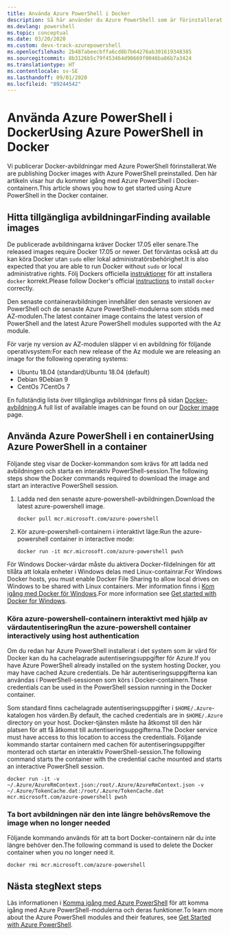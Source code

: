 ```yaml
---
title: Använda Azure PowerShell i Docker
description: Så här använder du Azure PowerShell som är förinstallerat i en Docker-avbildning.
ms.devlang: powershell
ms.topic: conceptual
ms.date: 03/20/2020
ms.custom: devx-track-azurepowershell
ms.openlocfilehash: 2b487abeecbffa6cd8b7b64276ab301619348385
ms.sourcegitcommit: 8b3126b5c79f453464d90669f0046ba86b7a3424
ms.translationtype: HT
ms.contentlocale: sv-SE
ms.lasthandoff: 09/01/2020
ms.locfileid: "89244542"
---
```

# <a name="using-azure-powershell-in-docker"></a><span data-ttu-id="74b39-103">Använda Azure PowerShell i Docker</span><span class="sxs-lookup"><span data-stu-id="74b39-103">Using Azure PowerShell in Docker</span></span>

<span data-ttu-id="74b39-104">Vi publicerar Docker-avbildningar med Azure PowerShell förinstallerat.</span><span class="sxs-lookup"><span data-stu-id="74b39-104">We are publishing Docker images with Azure PowerShell preinstalled.</span></span> <span data-ttu-id="74b39-105">Den här artikeln visar hur du kommer igång med Azure PowerShell i Docker-containern.</span><span class="sxs-lookup"><span data-stu-id="74b39-105">This article shows you how to get started using Azure PowerShell in the Docker container.</span></span>

## <a name="finding-available-images"></a><span data-ttu-id="74b39-106">Hitta tillgängliga avbildningar</span><span class="sxs-lookup"><span data-stu-id="74b39-106">Finding available images</span></span>

<span data-ttu-id="74b39-107">De publicerade avbildningarna kräver Docker 17.05 eller senare.</span><span class="sxs-lookup"><span data-stu-id="74b39-107">The released images require Docker 17.05 or newer.</span></span> <span data-ttu-id="74b39-108">Det förväntas också att du kan köra Docker utan `sudo` eller lokal administratörsbehörighet.</span><span class="sxs-lookup"><span data-stu-id="74b39-108">It is also expected that you are able to run Docker without `sudo` or local administrative rights.</span></span> <span data-ttu-id="74b39-109">Följ Dockers officiella [instruktioner][install] för att installera `docker` korrekt.</span><span class="sxs-lookup"><span data-stu-id="74b39-109">Please follow Docker's official [instructions][install] to install `docker` correctly.</span></span>

<span data-ttu-id="74b39-110">Den senaste containeravbildningen innehåller den senaste versionen av PowerShell och de senaste Azure PowerShell-modulerna som stöds med AZ-modulen.</span><span class="sxs-lookup"><span data-stu-id="74b39-110">The latest container image contains the latest version of PowerShell and the latest Azure PowerShell modules supported with the Az module.</span></span>

<span data-ttu-id="74b39-111">För varje ny version av AZ-modulen släpper vi en avbildning för följande operativsystem:</span><span class="sxs-lookup"><span data-stu-id="74b39-111">For each new release of the Az module we are releasing an image for the following operating systems:</span></span>

- <span data-ttu-id="74b39-112">Ubuntu 18.04 (standard)</span><span class="sxs-lookup"><span data-stu-id="74b39-112">Ubuntu 18.04 (default)</span></span>
- <span data-ttu-id="74b39-113">Debian 9</span><span class="sxs-lookup"><span data-stu-id="74b39-113">Debian 9</span></span>
- <span data-ttu-id="74b39-114">CentOs 7</span><span class="sxs-lookup"><span data-stu-id="74b39-114">CentOs 7</span></span>

<span data-ttu-id="74b39-115">En fullständig lista över tillgängliga avbildningar finns på sidan [Docker-avbildning][az image].</span><span class="sxs-lookup"><span data-stu-id="74b39-115">A full list of available images can be found on our [Docker image][az image] page.</span></span>

## <a name="using-azure-powershell-in-a-container"></a><span data-ttu-id="74b39-116">Använda Azure PowerShell i en container</span><span class="sxs-lookup"><span data-stu-id="74b39-116">Using Azure PowerShell in a container</span></span>

<span data-ttu-id="74b39-117">Följande steg visar de Docker-kommandon som krävs för att ladda ned avbildningen och starta en interaktiv PowerShell-session.</span><span class="sxs-lookup"><span data-stu-id="74b39-117">The following steps show the Docker commands required to download the image and start an interactive PowerShell session.</span></span>

1. <span data-ttu-id="74b39-118">Ladda ned den senaste azure-powershell-avbildningen.</span><span class="sxs-lookup"><span data-stu-id="74b39-118">Download the latest azure-powershell image.</span></span>

   ```console
   docker pull mcr.microsoft.com/azure-powershell
   ```

1. <span data-ttu-id="74b39-119">Kör azure-powershell-containern i interaktivt läge:</span><span class="sxs-lookup"><span data-stu-id="74b39-119">Run the azure-powershell container in interactive mode:</span></span>

   ```console
   docker run -it mcr.microsoft.com/azure-powershell pwsh
   ```

<span data-ttu-id="74b39-120">För Windows Docker-värdar måste du aktivera Docker-fildelningen för att tillåta att lokala enheter i Windows delas med Linux-containrar.</span><span class="sxs-lookup"><span data-stu-id="74b39-120">For Windows Docker hosts, you must enable Docker File Sharing to allow local drives on Windows to be shared with Linux containers.</span></span> <span data-ttu-id="74b39-121">Mer information finns i [Kom igång med Docker för Windows][file-sharing].</span><span class="sxs-lookup"><span data-stu-id="74b39-121">For more information see [Get started with Docker for Windows][file-sharing].</span></span>

### <a name="run-the-azure-powershell-container-interactively-using-host-authentication"></a><span data-ttu-id="74b39-122">Köra azure-powershell-containern interaktivt med hjälp av värdautentisering</span><span class="sxs-lookup"><span data-stu-id="74b39-122">Run the azure-powershell container interactively using host authentication</span></span>

<span data-ttu-id="74b39-123">Om du redan har Azure PowerShell installerat i det system som är värd för Docker kan du ha cachelagrade autentiseringsuppgifter för Azure.</span><span class="sxs-lookup"><span data-stu-id="74b39-123">If you have Azure PowerShell already installed on the system hosting Docker, you may have cached Azure credentials.</span></span> <span data-ttu-id="74b39-124">De här autentiseringsuppgifterna kan användas i PowerShell-sessionen som körs i Docker-containern.</span><span class="sxs-lookup"><span data-stu-id="74b39-124">These credentials can be used in the PowerShell session running in the Docker container.</span></span>

<span data-ttu-id="74b39-125">Som standard finns cachelagrade autentiseringsuppgifter i `$HOME/.Azure`-katalogen hos värden.</span><span class="sxs-lookup"><span data-stu-id="74b39-125">By default, the cached credentials are in `$HOME/.Azure` directory on your host.</span></span> <span data-ttu-id="74b39-126">Docker-tjänsten måste ha åtkomst till den här platsen för att få åtkomst till autentiseringsuppgifterna.</span><span class="sxs-lookup"><span data-stu-id="74b39-126">The Docker service must have access to this location to access the credentials.</span></span> <span data-ttu-id="74b39-127">Följande kommando startar containern med cachen för autentiseringsuppgifter monterad och startar en interaktiv PowerShell-session.</span><span class="sxs-lookup"><span data-stu-id="74b39-127">The following command starts the container with the credential cache mounted and starts an interactive PowerShell session.</span></span>

```console
docker run -it -v ~/.Azure/AzureRmContext.json:/root/.Azure/AzureRmContext.json -v ~/.Azure/TokenCache.dat:/root/.Azure/TokenCache.dat mcr.microsoft.com/azure-powershell pwsh
```

### <a name="remove-the-image-when-no-longer-needed"></a><span data-ttu-id="74b39-128">Ta bort avbildningen när den inte längre behövs</span><span class="sxs-lookup"><span data-stu-id="74b39-128">Remove the image when no longer needed</span></span>

<span data-ttu-id="74b39-129">Följande kommando används för att ta bort Docker-containern när du inte längre behöver den.</span><span class="sxs-lookup"><span data-stu-id="74b39-129">The following command is used to delete the Docker container when you no longer need it.</span></span>

```console
docker rmi mcr.microsoft.com/azure-powershell
```

## <a name="next-steps"></a><span data-ttu-id="74b39-130">Nästa steg</span><span class="sxs-lookup"><span data-stu-id="74b39-130">Next steps</span></span>

<span data-ttu-id="74b39-131">Läs informationen i [Komma igång med Azure PowerShell](get-started-azureps.md) för att komma igång med Azure PowerShell-modulerna och deras funktioner.</span><span class="sxs-lookup"><span data-stu-id="74b39-131">To learn more about the Azure PowerShell modules and their features, see [Get Started with Azure PowerShell](get-started-azureps.md).</span></span>

<!-- link references -->
[install]: https://docs.docker.com/engine/installation/
[powershell image]: https://hub.docker.com/_/microsoft-powershell
[az image]: https://hub.docker.com/_/microsoft-azure-powershell
[file-sharing]: https://docs.docker.com/docker-for-windows/#file-sharing
